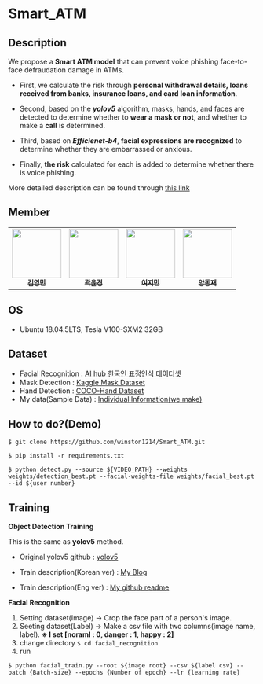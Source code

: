 # Smart_ATM

## Description

We propose a **Smart ATM model** that can prevent voice phishing face-to-face defraudation damage in ATMs.

- First, we calculate the risk through **personal withdrawal details, loans received from banks, insurance loans, and card loan information**.

- Second, based on the ***yolov5*** algorithm, masks, hands, and faces are detected to determine whether to **wear a mask or not**, and whether to make a **call** is determined.

- Third, based on ***Efficienet-b4***, **facial expressions are recognized** to determine whether they are embarrassed or anxious.

- Finally, **the risk** calculated for each is added to determine whether there is voice phishing.

More detailed description can be found through <a href='https://github.com/winston1214/project/blob/master/AI_HUB_IDEA_CONTEST2021/(Public)%20%EC%84%9C%EB%B9%84%EC%8A%A4%20%EA%B3%B5%EB%AA%A8%EC%A0%84%20%EC%95%84%EC%9D%B4%EB%94%94%EC%96%B4%20%EA%B8%B0%ED%9A%8D%EC%84%9C_%ED%94%BC%EC%8B%B1%20%ED%97%8C%ED%84%B0.pdf'>this link</a>

## Member

<table>
  <tr>
      <td align="center"><a href="https://github.com/winston1214"><img src="https://avatars.githubusercontent.com/u/47775179?v=4" width="100" height="100"><br /><sub><b>김영민</b></sub></td>
      <td align="center"><a href="https://github.com/yeclairer"><img src="https://avatars.githubusercontent.com/u/72565037?v=4" width="100" height="100"><br /><sub><b>곽윤경</b></sub></td>
      <td align="center"><a href="https://github.com/YEO1214"><img src="https://avatars.githubusercontent.com/u/68039225?v=4" width="100" height="100"><br /><sub><b>여지민</b></sub></td>
      <td align="center"><a href="https://github.com/YangDongJae"><img src="https://avatars.githubusercontent.com/u/59679706?v=4" width="100" height="100"><br /><sub><b>양동재</b></sub></td> 
     </tr>
</table>

## OS
- Ubuntu 18.04.5LTS, Tesla V100-SXM2 32GB

## Dataset

- Facial Recognition : <a href='https://aihub.or.kr/aidata/27716'>AI hub 한국인 표정인식 데이터셋</a>
- Mask Detection : <a href='https://www.kaggle.com/andrewmvd/face-mask-detection'>Kaggle Mask Dataset</a>
- Hand Detection : <a href='https://www3.cs.stonybrook.edu/~cvl/projects/hand_det_attention/'>COCO-Hand Dataset</a>
- My data(Sample Data) : <a href='https://github.com/winston1214/Smart_ATM/blob/master/data/data.xlsx'>Individual Information(we make)</a>


## How to do?(Demo)

```
$ git clone https://github.com/winston1214/Smart_ATM.git
```
```
$ pip install -r requirements.txt
```
```
$ python detect.py --source ${VIDEO_PATH} --weights weights/detection_best.pt --facial-weights-file weights/facial_best.pt --id ${user number}
```

## Training

**Object Detection Training**

This is the same as **yolov5** method.

- Original yolov5 github : <a href='https://github.com/ultralytics/yolov5'>yolov5</a>

- Train description(Korean ver) : <a href='https://bigdata-analyst.tistory.com/195?category=883085'>My Blog</a>

- Train description(Eng ver) : <a href='https://github.com/winston1214/AICT/tree/master/yolov5#readme'>My github readme</a>

**Facial Recognition**

1. Setting dataset(Image) → Crop the face part of a person's image.
2. Seeting dataset(Label) → Make a csv file with two columns(image name, label).  **※ I set [noraml : 0, danger : 1, happy : 2]**
3. change directory ```$ cd facial_recognition```
4. run
 ```
 $ python facial_train.py --root ${image root} --csv ${label csv} --batch {Batch-size} --epochs {Number of epoch} --lr {learning rate}
```

